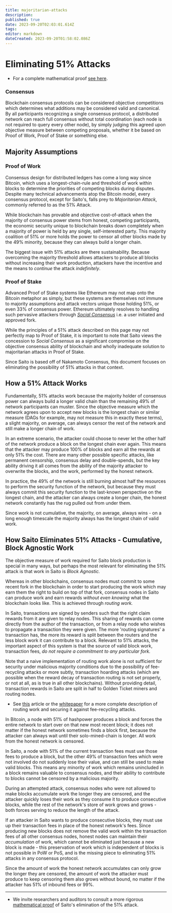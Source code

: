 ```yaml
---
title: majoritarian-attacks
description: 
published: true
date: 2023-09-20T02:03:01.614Z
tags: 
editor: markdown
dateCreated: 2023-09-20T01:58:02.086Z
---
```


# Eliminating 51% Attacks

- For a complete mathematical proof [see here](https://wiki.saito.io/consensus/math).

### Consensus

Blockchain consensus protocols can be considered objective competitions which determines what additions may be considered valid and canonical. By all participants recognizing a single consensus protocol, a distributed network can reach full consensus without total coordination (each node is not required to query every other node), by simply judging this agreed upon objective measure between competing proposals, whether it be based on Proof of Work, Proof of Stake or something else.

## Majority Assumptions

### Proof of Work

Consensus design for distributed ledgers has come a long way since Bitcoin, which uses a longest-chain-rule and threshold of work within blocks to determine the priorities of competing blocks during disputes. Despite many technical advancements  atop the Bitcoin model, every consensus protocol, except for Saito's, falls prey to *Majoritarian Attack*, commonly referred to as the 51% Attack. 

While blockchain has provable and objective cost-of-attack when the majority of consensus power stems from honest, competing participants, the economic security unique to blockchain breaks down completely when a majority of power is held by any single, self-interested party. This majority coalition of 51% or more holds the power to censor all other blocks made by the 49% minority, because they can always build a longer chain.

The biggest issue with 51% attacks are there sustainability. Because overcoming the majority threshold allows attackers to produce all blocks without increasing their work production, attackers have the incentive and the means to *continue* the attack *indefinitely*.

### Proof of Stake

Advanced Proof of Stake systems like Ethereum may not map onto the Bitcoin metaphor as simply, but these systems are themselves not immune to majority assumptions and attack vectors unique those holding 51%, or even 33% of consensus power. Ethereum ultimately resolves to handling such pervasive attackers through *[Social Consensus](https://ethereum.org/en/developers/docs/consensus-mechanisms/pos/attack-and-defense/#people-the-last-line-of-defense)* i.e. a user initiated and approved fork.

While the principles of a 51% attack described on this page may not perfectly map to Proof of Stake, it is important to note that Saito views the concession to *Social Consensus* as a significant compromise on the objective consensus ability of blockchain and wholly inadequate solution to majoritarian attacks in Proof of Stake.

Since Saito is based off of Nakamoto Consensus, this document focuses on eliminating the possibility of 51% attacks in that context.

## How a 51% Attack Works

Fundamentally, 51% attacks work because the majority holder of consensus power can always build a longer valid chain than the remaining 49% of network participants can muster. Since the objective measure which the network agrees upon to accept new blocks is the longest chain or similar measure (DAGs for example, may not measure this in exactly these terms), a slight majority, on average, can always censor the rest of the network and still make a longer chain of work.

In an extreme scenario, the attacker could choose to never let the other half of the network produce a block on the longest chain ever again. This means that the attacker may produce 100% of blocks and earn all the rewards at only 51% the cost. There are many other possible specific attacks, like permanent censorship, consensus delay and double-spends, but the key ability driving it all comes from the ability of the majority attacker to overwrite the blocks, and the work, performed by the honest network.

In practice, the 49% of the network is still burning almost half the resources to perform the security function of the network, but because they must always commit this security function to the last-known perspective on the longest chain, and the attacker can always create a longer chain, the honest network constantly has the rug pulled out from under them.

Since work is not cumulative, the majority, on average, always wins - on a long enough timescale the majority always has the longest chain of valid work.

## How Saito Eliminates 51% Attacks - Cumulative, Block Agnostic Work

The objective measure of work required for Saito block production is special in many ways, but perhaps the most relevant for eliminating the 51% attack is that work in Saito is *Block Agnostic.*

Whereas in other blockchains, consensus nodes must commit to some recent fork in the blockchain in order to start producing the work which may earn them the right to build on top of that fork, consensus nodes in Saito can produce work and earn rewards *without even knowing* what the blockchain looks like. This is achieved through *routing work.*

In Saito, transactions are signed by senders such that the right claim rewards from it are given to relay nodes. This sharing of rewards can come directly from the author of the transaction, or from a relay node who wishes to propagate a transaction they were given. The more 'routing signatures' a transaction has, the more its reward is split between the routers and the less block work it can contribute to a block. Relevant to 51% attacks, the important aspect of this system is that the source of valid block work, transaction fees, *do not require a commitment to any particular fork.*

Note that a naive implementation of routing work alone is not sufficient for security under malicious majority conditions due to the possibility of fee-recycling attacks or more subtly, transaction hoarding attacks (which are possible when the reward decay of transaction routing is not set properly, or not at all, as is true in all other blockchains). Without providing detail, transaction rewards in Saito are split in half to Golden Ticket miners and routing nodes.

- See [this](https://wiki.saito.io/en/consensus) article or the [whitepaper](https://saito.io/saito-whitepaper.pdf) for a more complete description of routing work and securing it against fee-recycling attacks.

In Bitcoin, a node with 51% of hashpower produces a block and forces the entire network to start over on that new most recent block; it does not matter if the honest network sometimes finds a block first, because the attacker can always wait until their solo-mined-chain is longer. All work from the honest network is censored.

In Saito, a node with 51% of the current transaction fees must use those fees to produce a block, but the other 49% of transaction fees which were not involved do not suddenly lose their value, and can still be used to make valid blocks. This means any minority of work which remains unincluded in a block remains valuable to consensus nodes, and their ability to contribute to blocks cannot be censored by a malicious majority.

During an attempted attack, consensus nodes who were not allowed to make blocks accumulate work the longer they are censored, and the attacker quickly loses their work as they consume it to produce consecutive blocks, while the rest of the network's store of work grows and grows - both forces serving to reduce the length of the attack.

If an attacker in Saito wants to produce consecutive blocks, they must use up their transaction fees in place of the honest network's fees. Since producing new blocks does not remove the valid work within the transaction fees of all other consensus nodes, honest nodes can maintain their *accumulation* of work, which cannot be eliminated just because a new block is made - this preservation of work which is independent of blocks is not possible in PoW or PoS, and is the missing piece to eliminating 51% attacks in any consensus protocol.

Since the amount of work the honest network accumulates can only grow the longer they are censored, the amount of work the attacker must produce to keep censoring them also grows without bound, no matter if the attacker has 51% of inbound fees or 99%.

<hr>

- We invite researchers and auditors to consult a more rigorous [mathematical proof](/consensus/math) of Saito's elimination of the 51% attack.

